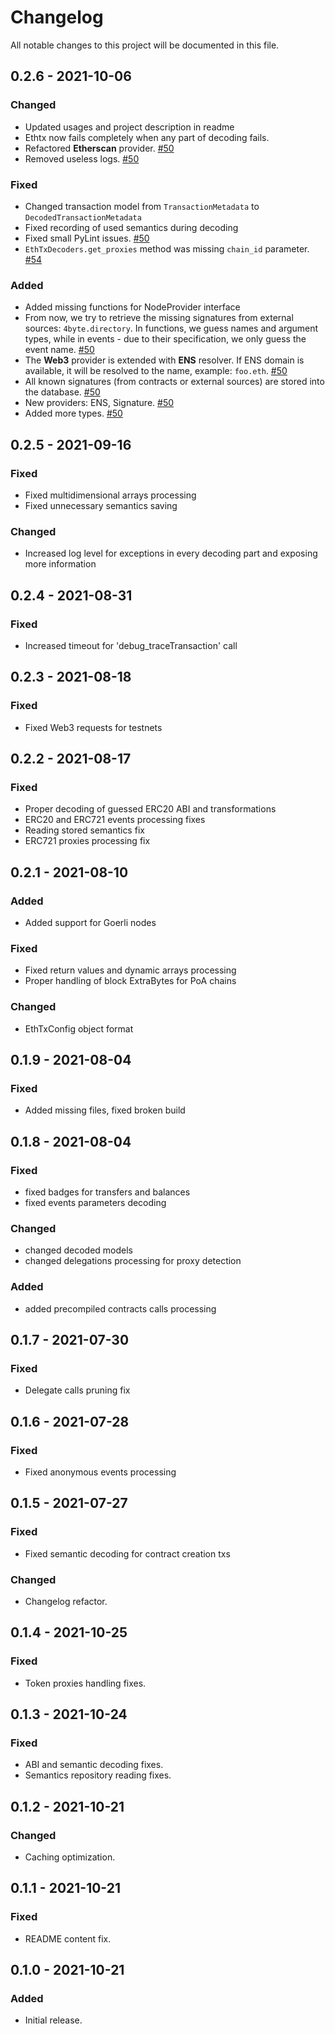 # Changelog
All notable changes to this project will be documented in this file.

## 0.2.6 - 2021-10-06
### Changed
- Updated usages and project description in readme
- Ethtx now fails completely when any part of decoding fails.
- Refactored **Etherscan** provider. [#50](https://github.com/EthTx/ethtx/pull/50)
- Removed useless logs. [#50](https://github.com/EthTx/ethtx/pull/50)

### Fixed
- Changed transaction model from `TransactionMetadata` to `DecodedTransactionMetadata`
- Fixed recording of used semantics during decoding
- Fixed small PyLint issues. [#50](https://github.com/EthTx/ethtx/pull/50)
- `EthTxDecoders.get_proxies` method was missing `chain_id` parameter. [#54](https://github.com/EthTx/ethtx/pull/54)

### Added
- Added missing functions for NodeProvider interface
- From now, we try to retrieve the missing signatures from external sources: `4byte.directory`. In functions, we guess names and argument types, while in events - due to their specification, we only guess the event name. [#50](https://github.com/EthTx/ethtx/pull/50)
- The **Web3** provider is extended with **ENS** resolver. If ENS domain is available, it will be resolved to the name, example: `foo.eth`. [#50](https://github.com/EthTx/ethtx/pull/50)
- All known signatures (from contracts or external sources) are stored into the database. [#50](https://github.com/EthTx/ethtx/pull/50)
- New providers: ENS, Signature. [#50](https://github.com/EthTx/ethtx/pull/50)
- Added more types. [#50](https://github.com/EthTx/ethtx/pull/50)


## 0.2.5 - 2021-09-16
### Fixed
- Fixed multidimensional arrays processing
- Fixed unnecessary semantics saving

### Changed
- Increased log level for exceptions in every decoding part and exposing more information


## 0.2.4 - 2021-08-31
### Fixed
- Increased timeout for 'debug_traceTransaction' call


## 0.2.3 - 2021-08-18
### Fixed
- Fixed Web3 requests for testnets


## 0.2.2 - 2021-08-17
### Fixed
- Proper decoding of guessed ERC20 ABI and transformations
- ERC20 and ERC721 events processing fixes
- Reading stored semantics fix
- ERC721 proxies processing fix


## 0.2.1 - 2021-08-10
### Added
- Added support for Goerli nodes

### Fixed
- Fixed return values and dynamic arrays processing
- Proper handling of block ExtraBytes for PoA chains

### Changed
- EthTxConfig object format


## 0.1.9 - 2021-08-04
### Fixed
- Added missing files, fixed broken build


## 0.1.8 - 2021-08-04
### Fixed
- fixed badges for transfers and balances
- fixed events parameters decoding

### Changed
- changed decoded models
- changed delegations processing for proxy detection

### Added
- added precompiled contracts calls processing


## 0.1.7 - 2021-07-30
### Fixed
- Delegate calls pruning fix


## 0.1.6 - 2021-07-28
### Fixed
- Fixed anonymous events processing


## 0.1.5 - 2021-07-27
### Fixed
- Fixed semantic decoding for contract creation txs

### Changed
- Changelog refactor.


## 0.1.4 - 2021-10-25
### Fixed
- Token proxies handling fixes.


## 0.1.3 - 2021-10-24
### Fixed
- ABI and semantic decoding fixes.
- Semantics repository reading fixes.


## 0.1.2 - 2021-10-21
### Changed
- Caching optimization.


## 0.1.1 - 2021-10-21
### Fixed
- README content fix.


## 0.1.0 - 2021-10-21
### Added
- Initial release.




